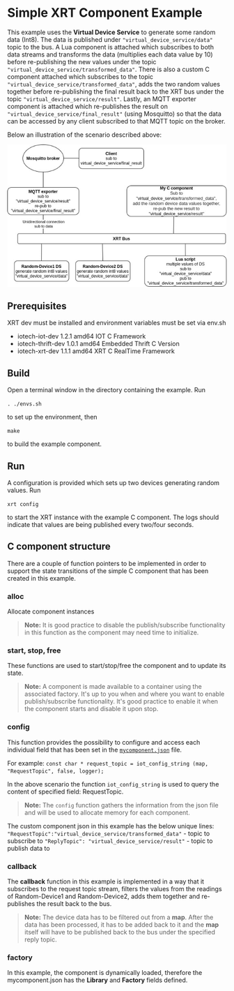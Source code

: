 # Simple XRT Component Example

This example uses the **Virtual Device Service** to generate some random data (Int8). The data is published under `"virtual_device_service/data"` topic to the bus.
A Lua component is attached which subscribes to both data streams and transforms the data (multiplies each data value by 10) before re-publishing the new values under the topic `"virtual_device_service/transformed_data"`. There is also a custom C component attached which subscribes to the topic `"virtual_device_service/transformed_data"`, adds the two random values together before re-publishing the final result back to the XRT bus under the topic `"virtual_device_service/result"`. Lastly, an MQTT exporter component is attached which re-publishes the result on `"virtual_device_service/final_result"` (using Mosquitto) so that the data can be accessed by any client subscribed to that MQTT topic on the broker.

Below an illustration of the scenario described above:

![Simple XRT Component Example illustration](Simple_XRT_Component_Example.jpg)

## Prerequisites
  XRT dev must be installed and environment variables must be set via env.sh
  * iotech-iot-dev     1.2.1    amd64    IOT C Framework
  * iotech-thrift-dev  1.0.1    amd64    Embedded Thrift C Version
  * iotech-xrt-dev     1.1.1    amd64    XRT C RealTime Framework

## Build
Open a terminal window in the directory containing the example. Run

`. ./envs.sh`

to set up the environment, then

`make`

to build the example component.

## Run
A configuration is provided which sets up two devices generating random values. Run

`xrt config`

to start the XRT instance with the example C component.
The logs should indicate that values are being published every two/four seconds.

## C component structure
There are a couple of function pointers to be implemented in order to support the state transitions of the simple C component that has been created in this example.

### alloc
Allocate component instances

> **Note:** It is good practice to disable the publish/subscribe functionality in this function as the component may need time to initialize.

### start, stop, free
These functions are used to start/stop/free the component and to update its state.
> **Note:** A component is made available to a container using the associated factory. It's up to you when and where you want to enable publish/subscribe functionality. It's good practice to enable it when the component starts and disable it upon stop.

### config
This function provides the possibility to configure and access each individual field that has been set in the [`mycomponent.json`](https://github.com/IOTechSystems/xrt-examples/blob/XRT-633-branch/SimpleXRTComponentExample/config/mycomponent.json) file.
  
For example:
`const char * request_topic = iot_config_string (map, "RequestTopic", false, logger);`

In the above scenario the function `iot_config_string` is used to query the content of specified field: RequestTopic.

> **Note:** The `config` function gathers the information from the json file and will be used to allocate memory for each component.

The custom component json in this example has the below unique lines:
  `"RequestTopic":"virtual_device_service/transformed_data"` - topic to subscribe to
  `"ReplyTopic": "virtual_device_service/result"` - topic to publish data to

### callback
The **callback** function in this example is implemented in a way that it subscribes to the request topic stream, filters the values from the readings of Random-Device1 and Random-Device2, adds them together and re-publishes the result back to the bus.

> **Note:** The device data has to be filtered out from a **map**. After the data has been processed, it has to be added back to it and the **map** itself will have to be published back to the bus under the specified reply topic.

### factory
In this example, the component is dynamically loaded, therefore the mycomponent.json has the **Library** and **Factory** fields defined.
